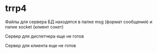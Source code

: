 # trrp4

Файлы для сервера БД находятся в папке msg (формат сообщения) и папке socket (клиент сокет)

Сервер для диспетчера еще не готов

Сервер для клиента еще не готов

